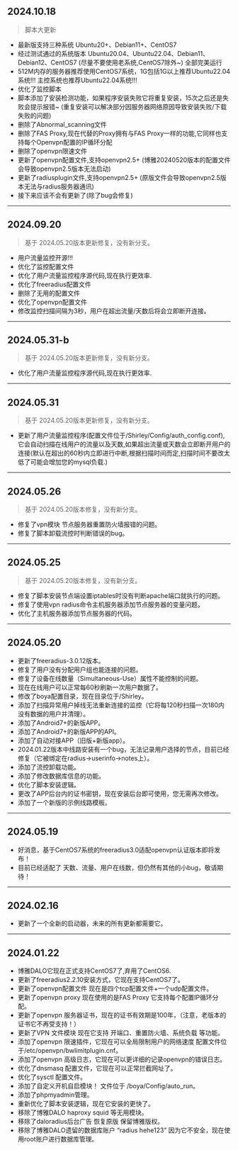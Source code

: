 ## 2024.10.18
> 脚本大更新
* 最新版支持三种系统 Ubuntu20+、Debian11+、CentOS7
* 经过测试通过的系统版本 Ubuntu20.04、Ubuntu22.04、Debian11、Debian12、CentOS7 (尽量不要使用老系统,CentOS7除外~) 全部完美运行
* 512M内存的服务器推荐使用CentOS7系统，1G包括1G以上推荐Ubuntu22.04系统!!! 主控系统也推荐Ubuntu22.04系统!!!
* 优化了监控脚本
* 脚本添加了安装检测功能，如果程序安装失败它将重复安装，15次之后还是失败会提示报错~ (重复安装可以解决部分因服务器网络原因导致安装失败/下载失败的问题)
* 删除了Abnormal_scanning文件
* 删除了FAS Proxy,现在代替的Proxy拥有与FAS Proxy一样的功能,它同样也支持每个Openvpn配置的IP循环分配
* 删除了openvpn限速文件
* 更新了openvpn配置文件,支持openvpn2.5+ (博雅20240520版本的配置文件会导致openvpn2.5版本无法启动)
* 更新了radiusplugin文件,支持openvpn2.5+ (原版文件会导致openvpn2.5版本无法与radius服务器通讯)
* 接下来应该不会有更新了(除了bug会修复)
----


## 2024.09.20
> 基于 2024.05.20版本更新修复，没有新分支。
* 用户流量监控开源!!!
* 优化了监控配置文件
* 优化了用户流量监控程序源代码,现在执行更效率.
* 优化了freeradius配置文件
* 删除了无用的配置文件
* 优化了openvpn配置文件
* 修改监控扫描间隔为3秒，用户在超出流量/天数后将会立即断开连接。
----

## 2024.05.31-b
> 基于 2024.05.20版本更新修复，没有新分支。
* 优化了用户流量监控程序源代码,现在执行更效率.
----
## 2024.05.31
> 基于 2024.05.20版本更新修复，没有新分支。
* 更新了用户流量监控程序(配置文件位于/Shirley/Config/auth_config.conf),它会自动扫描在线用户的流量以及天数,如果超出流量或天数会立即断开用户的连接(默认在超出的60秒内立即进行中断,根据扫描时间而定,扫描时间不要改太低了可能会增加您的mysql负载.)
----

## 2024.05.26
> 基于 2024.05.20版本修复，没有新分支。
* 修复了vpn模块 节点服务器重置防火墙报错的问题。
* 修复了脚本卸载流控时判断错误的bug。
----

## 2024.05.25
> 基于 2024.05.20版本修复，没有新分支。
* 修复了脚本安装节点端设置iptables时没有判断apache端口就执行的问题。
* 修复了使用vpn radius命令主机服务器添加节点服务器的变量问题。
* 优化了主机服务器添加节点服务器的代码。
----
## 2024.05.20
* 更新了freeradius-3.0.12版本。
* 修复了用户没有分配用户组也能连接的问题。
* 修复了设备在线数量（Simultaneous-Use）属性不能控制的问题。
* 现在在线用户可以正常每60秒刷新一次用户数据了。
* 修改了boya配置目录，现在目录位于/Shirley。
* 添加了扫描异常用户掉线无法重新连接的监控（它将每120秒扫描一次180内没有数据的用户并清理）。
* 添加了Android7+的新版APP。
* 添加了Android7+的新版APP的API。
* 添加了自动对接APP（旧版+新版app）。
* 2024.01.22版本中线路安装有一个bug，无法记录用户选择的节点，目前已经修复（它被绑定在radius->userinfo->notes上）。
* 添加了流控卸载功能。
* 添加了修改数据库信息的功能。
* 优化了脚本安装逻辑。
* 更改了APP后台内的证书密钥，现在安装后台即可使用，您无需再次修改。
* 添加了一个新版的示例线路模板。

----

## 2024.05.19
* 好消息，基于CentOS7系统的freeradius3.0适配openvpn认证版本即将发布！
* 目前已经适配了 天数、流量、用户在线数，但仍然有其他的小bug，敬请期待！
----
## 2024.02.16
* 更新了一个全新的启动器，未来的所有更新都需要它。
----
## 2024.01.22
* 博雅DALO它现在正式支持CentOS7了,弃用了CentOS6.
* 更新了freeradius2.2.10安装方式，它现在支持CentOS7了。
* 更新了openvpn配置文件 现在是四个tcp配置文件+一个udp配置文件。
* 更新了openvpn proxy 现在使用的是FAS Proxy 它支持每个配置IP循环分配。
* 更新了openvpn 服务器证书，现在的证书有效期是100年，（注意，老版本的证书它不再受支持！）
* 更新了VPN 文件模块 现在它支持 开端口、重置防火墙、系统负载 等功能。
* 添加了openvpn 限速插件，它现在可以全局限制用户的网络速度 配置文件位于/etc/openvpn/bwlimitplugin.cnf。
* 添加了openvpn 高级日志，它现在可以更详细的记录openvpn的错误日志。
* 优化了dnsmasq 配置文件，它现在可以正常拦截网址了。
* 优化了sysctl 配置文件。
* 添加了自定义开机自启模块！ 文件位于 /boya/Config/auto_run。
* 添加了phpmyadmin管理。
* 重新优化了脚本安装逻辑，现在它安装的更快了。
* 移除了博雅DALO haproxy squid 等无用模块。
* 移除了daloradius后台广告 恢复原版 保留博雅版权。
* 移除了博雅DALO遗留的数据库账户 “radius hehe123” 因为它不安全，现在使用root账户进行数据库管理。
